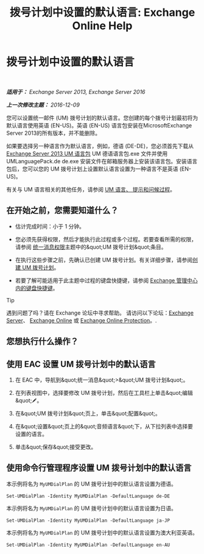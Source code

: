 ﻿---
title: '拨号计划中设置的默认语言: Exchange Online Help'
TOCTitle: 拨号计划中设置的默认语言
ms:assetid: 7a1d2e7e-4053-40af-9ec1-ec714df12ad4
ms:mtpsurl: https://technet.microsoft.com/zh-cn/library/Aa998914(v=EXCHG.150)
ms:contentKeyID: 50556602
ms.date: 05/23/2018
mtps_version: v=EXCHG.150
ms.translationtype: MT
---

# 拨号计划中设置的默认语言

 

_**适用于：** Exchange Server 2013, Exchange Server 2016_

_**上一次修改主题：** 2016-12-09_

您可以设置统一邮件 (UM) 拨号计划的默认语言。您创建的每个拨号计划最初将为默认语言使用英语 (EN-US)。英语 (EN-US) 语言包安装在MicrosoftExchange Server 2013的所有版本，并不能删除。

如果要选择另一种语言作为默认语言，例如，德语 (DE-DE)，您必须首先下载从[Exchange Server 2013 UM 语言包](https://go.microsoft.com/fwlink/p/?linkid=266542) UM 德语语言包.exe 文件并使用 UMLanguagePack.de de.exe 安装文件在邮箱服务器上安装该语言包。安装语言包后，您可以您的 UM 拨号计划上设置默认语言设置为一种语言不是英语 (EN-US)。

有关与 UM 语言相关的其他任务，请参阅 [UM 语言、 提示和问候过程](um-languages-prompts-and-greetings-procedures-exchange-2013-help.md)。

## 在开始之前，您需要知道什么？

  - 估计完成时间：小于 1 分钟。

  - 您必须先获得权限，然后才能执行此过程或多个过程。若要查看所需的权限，请参阅 [统一消息权限](unified-messaging-permissions-exchange-2013-help.md)主题中的\&quot;UM 拨号计划\&quot;条目。

  - 在执行这些步骤之前，先确认已创建 UM 拨号计划。有关详细步骤，请参阅[创建 UM 拨号计划](create-a-um-dial-plan-exchange-2013-help.md)。

  - 若要了解可能适用于此主题中过程的键盘快捷键，请参阅 [Exchange 管理中心内的键盘快捷键](keyboard-shortcuts-in-the-exchange-admin-center-exchange-online-protection-help.md)。

> [!TIP]  
> 遇到问题了吗？请在 Exchange 论坛中寻求帮助。 请访问以下论坛：<a href="https://go.microsoft.com/fwlink/p/?linkid=60612">Exchange Server</a>、 <a href="https://go.microsoft.com/fwlink/p/?linkid=267542">Exchange Online</a> 或 <a href="https://go.microsoft.com/fwlink/p/?linkid=285351">Exchange Online Protection</a>。.


## 您想执行什么操作？

## 使用 EAC 设置 UM 拨号计划中的默认语言

1.  在 EAC 中，导航到\&quot;统一消息\&quot;\>\&quot;UM 拨号计划\&quot;。

2.  在列表视图中，选择要修改 UM 拨号计划，然后在工具栏上单击\&quot;编辑\&quot;![编辑图标](images/Bb124582.6f53ccb2-1f13-4c02-bea0-30690e6ea71d(EXCHG.150).gif "编辑图标")。

3.  在\&quot;UM 拨号计划\&quot;页上，单击\&quot;配置\&quot;。

4.  在\&quot;设置\&quot;页上的\&quot;音频语言\&quot;下，从下拉列表中选择要设置的语言。

5.  单击\&quot;保存\&quot;接受更改。

## 使用命令行管理程序设置 UM 拨号计划中的默认语言

本示例将名为 `MyUMDialPlan` 的 UM 拨号计划中的默认语言设置为德语。

    Set-UMDialPlan -Identity MyUMDialPlan -DefaultLanguage de-DE

本示例将名为 `MyUMDialPlan` 的 UM 拨号计划中的默认语言设置为日语。

    Set-UMDialPlan -Identity MyUMDialPlan -DefaultLanguage ja-JP

本示例将名为 `MyUMDialPlan` 的 UM 拨号计划中的默认语言设置为澳大利亚英语。

    Set-UMDialPlan -Identity MyUMDialPlan -DefaultLanguage en-AU

